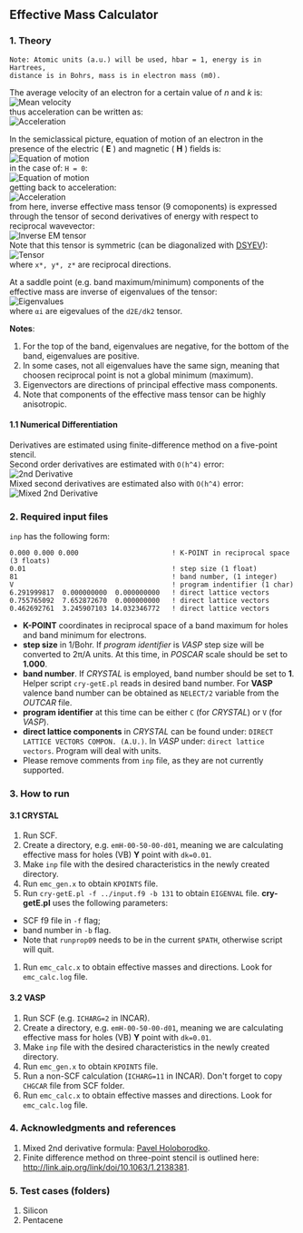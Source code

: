 ## Effective Mass Calculator
### 1. Theory

```
Note: Atomic units (a.u.) will be used, hbar = 1, energy is in Hartrees,
distance is in Bohrs, mass is in electron mass (m0).
```

The average velocity of an electron for a certain value of *n* and *k* is:  
![Mean velocity](https://raw.github.com/alexandr-fonari/emc/master/pics/p_v.png)  
thus acceleration can be written as:  
![Acceleration](https://raw.github.com/alexandr-fonari/emc/master/pics/p_a.png)

In the semiclassical picture, equation of motion of an electron in the presence of the electric ( **E** ) and magnetic ( **H** ) fields is:  
![Equation of motion](https://raw.github.com/alexandr-fonari/emc/master/pics/p_e_m.png)  
in the case of: ```H = 0```:  
![Equation of motion](https://raw.github.com/alexandr-fonari/emc/master/pics/p_f.png)  
getting back to acceleration:  
![Acceleration](https://raw.github.com/alexandr-fonari/emc/master/pics/p_a2.png)  
from here, inverse effective mass tensor (9 comoponents) is expressed through the tensor of second derivatives of energy with respect to reciprocal wavevector:  
![Inverse EM tensor](https://raw.github.com/alexandr-fonari/emc/master/pics/p_1o_m.png)  
Note that this tensor is symmetric (can be diagonalized with [DSYEV](http://netlib.org/lapack/double/dsyev.f)):  
![Tensor](https://raw.github.com/alexandr-fonari/emc/master/pics/p_tensor.png)  
where ```x*, y*, z*``` are reciprocal directions.

At a saddle point (e.g. band maximum/minimum) components of the effective mass are inverse of eigenvalues of the tensor:  
![Eigenvalues](https://raw.github.com/alexandr-fonari/emc/master/pics/p_ev.png)  
where ```αi``` are eigevalues of the ```d2E/dk2``` tensor.

**Notes**:
 1. For the top of the band, eigenvalues are negative, for the bottom of the band, eigenvalues are positive.
 1. In some cases, not all eigenvalues have the same sign, meaning that choosen reciprocal point is not a global minimum (maximum).
 1. Eigenvectors are directions of principal effective mass components.
 1. Note that components of the effective mass tensor can be highly anisotropic.

#### 1.1 Numerical Differentiation
Derivatives are estimated using finite-difference method on a five-point stencil.  
Second order derivatives are estimated with ```O(h^4)``` error:  
![2nd Derivative](https://raw.github.com/alexandr-fonari/emc/master/pics/p_2ndd.png)  
Mixed second derivatives are estimated also with ```O(h^4)``` error:  
![Mixed 2nd Derivative](http://www.holoborodko.com/pavel/wp-content/ql-cache/quicklatex.com-ead43440eddb0f8db2cc36a1df79c547_l3.svg)

### 2. Required input files
```inp``` has the following form:  
```
0.000 0.000 0.000                       ! K-POINT in reciprocal space (3 floats)
0.01                                    ! step size (1 float)
81                                      ! band number, (1 integer)
V                                       ! program indentifier (1 char)
6.291999817  0.000000000  0.000000000   ! direct lattice vectors
0.755765092  7.652872670  0.000000000   ! direct lattice vectors
0.462692761  3.245907103 14.032346772   ! direct lattice vectors
```
 - **K-POINT** coordinates in reciprocal space of a band maximum for holes and band minimum for electrons.
 - **step size** in 1/Bohr. If *program identifier* is *VASP* step size will be converted to 2π/A units. At this time, in *POSCAR* scale should be set to **1.000**.
 - **band number**. If *CRYSTAL* is employed, band number should be set to **1**. Helper script ```cry-getE.pl``` reads in desired band number. For **VASP** valence band number can be obtained as ```NELECT/2``` variable from the *OUTCAR* file.
 - **program identifier** at this time can be either ```C``` (for *CRYSTAL*) or ```V``` (for *VASP*).
 - **direct lattice components** in *CRYSTAL* can be found under: ```DIRECT LATTICE VECTORS COMPON. (A.U.)```. In *VASP* under: ```direct lattice vectors```. Program will deal with units.
 - Please remove comments from ```inp``` file, as they are not currently supported.

### 3. How to run
#### 3.1 CRYSTAL
1. Run SCF.
1. Create a directory, e.g. ```emH-00-50-00-d01```, meaning we are calculating effective mass for holes (VB) **Y** point with ```dk=0.01```.
1. Make ```inp``` file with the desired characteristics in the newly created directory.
1. Run ```emc_gen.x``` to obtain ```KPOINTS``` file.
1. Run ```cry-getE.pl -f ../input.f9 -b 131``` to obtain ```EIGENVAL``` file. **cry-getE.pl** uses the following parameters:
 - SCF f9 file in ```-f``` flag;
 - band number in ```-b``` flag.
 - Note that ```runprop09``` needs to be in the current ```$PATH```, otherwise script will quit.
1. Run ```emc_calc.x``` to obtain effective masses and directions. Look for ```emc_calc.log``` file.

#### 3.2 VASP
1. Run SCF (e.g. ```ICHARG=2``` in INCAR).
1. Create a directory, e.g. ```emH-00-50-00-d01```, meaning we are calculating effective mass for holes (VB) **Y** point with ```dk=0.01```.
1. Make ```inp``` file with the desired characteristics in the newly created directory.
1. Run ```emc_gen.x``` to obtain ```KPOINTS``` file.
1. Run a non-SCF calculation (```ICHARG=11``` in INCAR). Don't forget to copy ```CHGCAR``` file from SCF folder.
1. Run ```emc_calc.x``` to obtain effective masses and directions. Look for ```emc_calc.log``` file.

### 4. Acknowledgments and references
1. Mixed 2nd derivative formula: [Pavel Holoborodko](http://www.holoborodko.com/pavel/numerical-methods/numerical-derivative/central-differences/).
1. Finite difference method on three-point stencil is outlined here: http://link.aip.org/link/doi/10.1063/1.2138381.

### 5. Test cases (folders)
1. Silicon
1. Pentacene